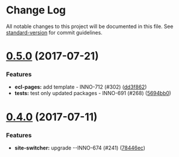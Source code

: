 # Change Log

All notable changes to this project will be documented in this file.
See [standard-version](https://github.com/conventional-changelog/standard-version) for commit guidelines.

<a name="0.5.0"></a>
# [0.5.0](https://github.com/ec-europa/europa-component-library/compare/@ec-europa/ecl-site-switchers@0.4.0...@ec-europa/ecl-site-switchers@0.5.0) (2017-07-21)


### Features

* **ecl-pages:** add template - INNO-712 (#302) ([dd3f862](https://github.com/ec-europa/europa-component-library/commit/dd3f862))
* **tests:** test only updated packages - INNO-691 (#268) ([5694bb0](https://github.com/ec-europa/europa-component-library/commit/5694bb0))




<a name="0.4.0"></a>
# [0.4.0](https://github.com/ec-europa/europa-component-library/compare/@ec-europa/ecl-site-switchers@0.3.0...@ec-europa/ecl-site-switchers@0.4.0) (2017-07-11)


### Features

* **site-switcher:** upgrade --INNO-674 (#241) ([78446ec](https://github.com/ec-europa/europa-component-library/commit/78446ec))
